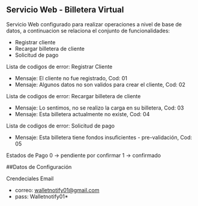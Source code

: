 ## Servicio Web - Billetera Virtual

Servicio Web configurado para realizar operaciones a nivel de base de datos, a continuacion se relaciona el conjunto de funcionalidades:

- Registrar cliente
- Recargar billetera de cliente
- Solicitud de pago

Lista de codigos de error: Registrar Cliente
- Mensaje: El cliente no fue registrado, Cod: 01
- Mensaje: Algunos datos no son validos para crear el cliente, Cod: 02

Lista de codigos de error: Recargar billetera de cliente
- Mensaje: Lo sentimos, no se realizo la carga en su billetera, Cod: 03
- Mensaje: Esta billetera actualmente no existe, Cod: 04

Lista de codigos de error: Solicitud de pago
- Mensaje: Esta billetera tiene fondos insuficientes - pre-validación, Cod: 05

Estados de Pago
0 -> pendiente por confirmar
1 -> confirmado

##Datos de Configuración

Crendeciales Email
- correo: walletnotify01@gmail.com
- pass: Walletnotify01*